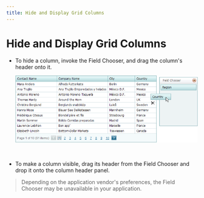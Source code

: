 ```yaml
---
title: Hide and Display Grid Columns
---
```

# Hide and Display Grid Columns
* To hide a column, invoke the Field Chooser, and drag the column's header onto it.
	
	![HideColumns](../../../images/Img7292.png)
	
	&nbsp;
* To make a column visible, drag its header from the Field Chooser and drop it onto the column header panel.

> Depending on the application vendor's preferences, the Field Chooser may be unavailable in your application.